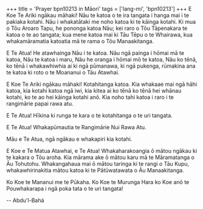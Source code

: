 +++
title = 'Prayer bpn10213 in Māori'
tags = ['lang-mi', 'bpn10213']
+++
E Koe Te Ariki ngākau māhaki! Nāu te katoa o te ira tangata i hanga mai i te pakiaka kotahi. Nāu i whakatātaki me noho katoa ki te kāinga kotahi. Ki mua o Tōu Aroaro Tapu, he pononga katoa Nāu; kei raro o Tōu Tāpenakara te katoa o te ao tangata; kua mene katoa mai ki Tāu Tēpu o te Whairawa, kua whakamāramatia katoatia mā te rama o Tōu Manaakitanga.

E Te Atua! He atawhainga Nāu i te katoa. Nāu ngā painga i hōmai mā te katoa, Nāu te katoa i maru, Nāu he oranga i hōmai mō te katoa, Nāu ko tēnā, ko tēnā i whakawhiwhia ai ki ngā pūmanawa, ki ngā pukenga, rūmakina ana te katoa ki roto o te Moananui o Tāu Atawhai. 

E Koe Te Ariki ngākau māhaki! Kotahitanga katoa. Kia whakaae mai ngā hāhi katoa, kia kotahi katoa ngā iwi, kia kitea ai ko tēnā ko tēnā hei whānau kotahi, ko te ao hei kāinga kotahi anō. Kia noho tahi katoa i raro i te rangimārie papai rawa atu. 

E Te Atua! Hīkina ki runga te kara o te kotahitanga o te uri tangata. 

E Te Atua! Whakapūmautia te Rangimārie Nui Rawa Atu. 

Māu e Te Atua, ngā ngākau e whakapiri kia kotahi. 

E Koe e Te Matua Atawhai, e Te Atua! Whakaharakoangia ō mātou ngākau ki te kakara o Tōu aroha. Kia mārama ake ō mātou karu mā te Māramatanga o Āu Tohutohu. Whakangahaua mai ō mātou taringa ki te rangi o Tāu Kupu, whakawhirinakitia mātou katoa ki te Pātūwatawata o Āu Manaakitanga.

Ko Koe te Mananui me te Pūkaha. Ko Koe te Murunga Hara ko Koe anō te Pouwhakarapa i ngā poka tata o te uri tangata!

-- Abdu'l-Bahá
